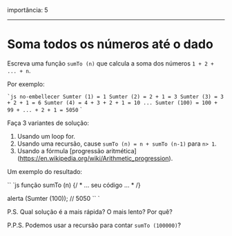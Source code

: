 importância: 5

---

# Soma todos os números até o dado

Escreva uma função `sumTo (n)` que calcula a soma dos números `1 + 2 + ... + n`.

Por exemplo:

`` `js no-embellecer
Sumter (1) = 1
Sumter (2) = 2 + 1 = 3
Sumter (3) = 3 + 2 + 1 = 6
Sumter (4) = 4 + 3 + 2 + 1 = 10
...
Sumter (100) = 100 + 99 + ... + 2 + 1 = 5050
`` `

Faça 3 variantes de solução:

1. Usando um loop for.
2. Usando uma recursão, cause `sumTo (n) = n + sumTo (n-1)` para `n> 1`.
3. Usando a fórmula [progressão aritmética] (https://en.wikipedia.org/wiki/Arithmetic_progression).

Um exemplo do resultado:

`` `js
função sumTo (n) {/ * ... seu código ... * /}

alerta (Sumter (100)); // 5050
`` `

P.S. Qual solução é a mais rápida? O mais lento? Por quê?

P.P.S. Podemos usar a recursão para contar `sumTo (100000)`?
